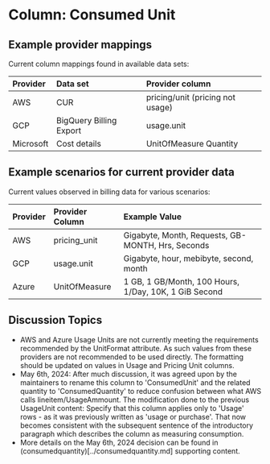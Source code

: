 # Column: Consumed Unit

## Example provider mappings

Current column mappings found in available data sets:

| Provider  | Data set                | Provider column        |
|:----------|:------------------------|:-----------------------|
| AWS       | CUR                     | pricing/unit (pricing not usage) |
| GCP       | BigQuery Billing Export | usage.unit             |
| Microsoft | Cost details            | UnitOfMeasure Quantity |

## Example scenarios for current provider data

Current values observed in billing data for various scenarios:

| Provider | Provider Column | Example Value                                          |
|:---------|:----------------|:-------------------------------------------------------|
| AWS      | pricing_unit    | Gigabyte, Month, Requests, GB-MONTH, Hrs, Seconds      |
| GCP      | usage.unit      | Gigabyte, hour, mebibyte, second, month                |
| Azure    | UnitOfMeasure   | 1 GB, 1 GB/Month, 100 Hours, 1/Day, 10K, 1 GiB Second  |

## Discussion Topics

* AWS and Azure Usage Units are not currently meeting the requirements recommended by the UnitFormat attribute. As such values from these providers are not recommended to be used directly. The formatting should be updated on values in Usage and Pricing Unit columns.
* May 6th, 2024: After much discussion, it was agreed upon by the maintainers to rename this column to 'ConsumedUnit' and the related quantity to 'ConsumedQuantity' to reduce confusion between what AWS calls lineitem/UsageAmmount. The modification done to the previous UsageUnit content: Specify that this column applies only to 'Usage' rows - as it was previously written as 'usage or purchase'. That now becomes consistent with the subsequent sentence of the introductory paragraph which describes the column as measuring consumption.
* More details on the May 6th, 2024 decision can be found in (consumedquantity)[../consumedquantity.md] supporting content.